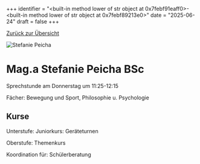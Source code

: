 
+++
identifier = "<built-in method lower of str object at 0x7febf91eaff0>-<built-in method lower of str object at 0x7febf89213e0>"
date = "2025-06-24"
draft = false
+++

 [Zurück zur Übersicht](/schule/lehrpersonal/)

<div class="row">
<div class="column">
<img src="/images/personal/Peicha.jpg" alt="Stefanie Peicha"> 
</div>
<div class="column">

# Mag.a Stefanie Peicha BSc

Sprechstunde am Donnerstag um 11:25-12:15

Fächer: Bewegung und Sport,  Philosophie u. Psychologie





## Kurse

Unterstufe: Juniorkurs: Geräteturnen

Oberstufe: Themenkurs

Koordination für: Schülerberatung

</div>
</div> 

